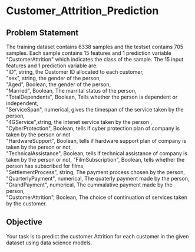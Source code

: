 # Customer_Attrition_Prediction
## Problem Statement 
The training dataset contains 6338 samples and the testset contains 705 samples. Each sample contains 15 features and 1 prediction variable "CustomerAttrition" which indicates the class of the sample. The 15 input features and 1 prediction variable are:  
"ID", string, the Customer ID allocated to each customer,  
"sex", string, the gender of the person,  
"Aged", Boolean, the gender of the person,  
"Married", Boolean, The marrital status of the person,  
"TotalDependents", Boolean, Tells whether the person is dependent or independent,  
"ServiceSpan", numerical, gives the timespan of the service taken by the person,  
"4GService",string, the intenet service taken by the person ,  
"CyberProtection", Boolean, tells if cyber protection plan of company is taken by the person or not  
"HardwareSupport", Boolean, tells if hardware support plan of company is taken by the person or not,  
"TechnicalAssistance", Boolean, tells if technical assistance of company is taken by the person or not,
"FilmSubscription", Boolean, tells whether the person has subscribed for films,  
"SettlementProcess", string, The payment process chosen by the person,  
"QuarterlyPayment", numerical, The quaterly payment made by the person,  
"GrandPayment", numerical, The cummalative payment made by the person,  
"CustomerAttrition", Boolean, The choice of continuation of services taken by the customer.

## Objective 
Your task is to predict the customer Attrition for each customer in the given dataset using data science models.
